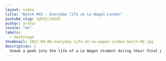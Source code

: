 ```yaml
---
layout: video
title: "Batch #93 - Everyday life at Le Wagon London"
youtube_slug: tgPdjLlmSVI
author: arthur
locale: "en"
labels:
  - backstage
thumbnail: 2017-09-06-everyday-life-at-le-wagon-london-batch-93.jpg
description: |
  Sneak a peek into the life of a Le Wagon student during their final project week in London..
---
```

